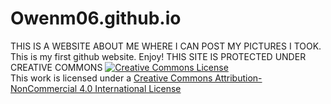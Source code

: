 # Owenm06.github.io
THIS IS A WEBSITE ABOUT ME WHERE I CAN POST MY PICTURES I TOOK.
This is my first github website.
Enjoy!
THIS SITE IS PROTECTED UNDER CREATIVE COMMONS
<a rel="license" href="http://creativecommons.org/licenses/by-nc/4.0/"><img alt="Creative Commons License" style="border-width:0" src="https://i.creativecommons.org/l/by-nc/4.0/80x15.png" /></a><br />This work is licensed under a <a rel="license" href="http://creativecommons.org/licenses/by-nc/4.0/">Creative Commons Attribution-NonCommercial 4.0 International License</a>
